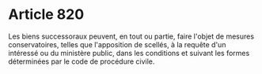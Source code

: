 # Article 820

Les biens successoraux peuvent, en tout ou partie, faire l'objet de mesures conservatoires, telles que l'apposition de scellés, à la requête d'un intéressé ou du ministère public, dans les conditions et suivant les formes déterminées par le code de procédure civile.
